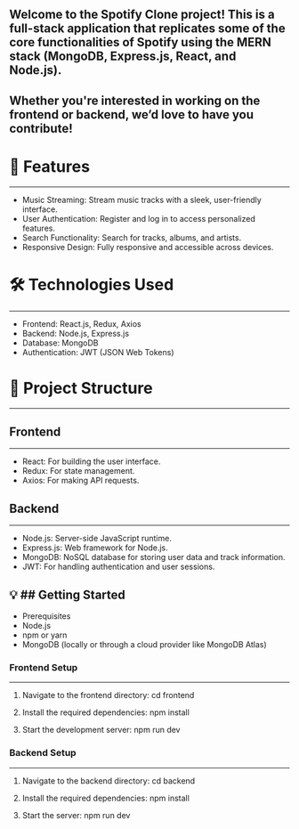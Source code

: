 ## Welcome to the Spotify Clone project! This is a full-stack application that replicates some of the core functionalities of Spotify using the MERN stack (MongoDB, Express.js, React, and Node.js). 
## Whether you're interested in working on the frontend or backend, we’d love to have you contribute!

 # 🚀 Features
-----------------
* Music Streaming: Stream music tracks with a sleek, user-friendly interface.
* User Authentication: Register and log in to access personalized features.
* Search Functionality: Search for tracks, albums, and artists.
* Responsive Design: Fully responsive and accessible across devices.

 # 🛠 Technologies Used
-------------------------
* Frontend: React.js, Redux, Axios
* Backend: Node.js, Express.js
* Database: MongoDB
* Authentication: JWT (JSON Web Tokens)

 # 📂 Project Structure
-------------------------

 ## Frontend
------------
* React: For building the user interface.
* Redux: For state management.
* Axios: For making API requests.

 ## Backend
-----------
* Node.js: Server-side JavaScript runtime.
* Express.js: Web framework for Node.js.
* MongoDB: NoSQL database for storing user data and track information.
* JWT: For handling authentication and user sessions.

 💡 ## Getting Started
-------------------------
* Prerequisites
* Node.js
* npm or yarn
* MongoDB (locally or through a cloud provider like MongoDB Atlas)


 ### Frontend Setup
-------------------
1) Navigate to the frontend directory:
         cd frontend

2) Install the required dependencies:
         npm install

3) Start the development server:
        npm run dev

 ### Backend Setup
---------------------
1) Navigate to the backend directory:
          cd backend

2) Install the required dependencies:
          npm install
3) Start the server:
         npm run dev
